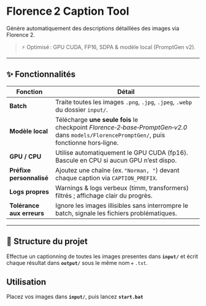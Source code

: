 # Florence 2 Caption Tool

Génère automatiquement des descriptions détaillées des images via Florence 2. 

> ⚡ Optimisé : GPU CUDA, FP16, SDPA & modèle local (PromptGen v2).  


---

## ✨ Fonctionnalités

| Fonction | Détail |
|----------|--------|
| **Batch** | Traite toutes les images `.png`, `.jpg`, `.jpeg`, `.webp` du dossier `input/`. |
| **Modèle local** | Télécharge **une seule fois** le checkpoint *Florence‑2‑base‑PromptGen‑v2.0* dans `models/FlorencePromptGen/`, puis fonctionne hors‑ligne. |
| **GPU / CPU** | Utilise automatiquement le GPU CUDA (fp16). Bascule en CPU si aucun GPU n’est dispo. |
| **Préfixe personnalisé** | Ajoutez une chaîne (ex. `"Norman, "`) devant chaque caption via `CAPTION_PREFIX`. |
| **Logs propres** | Warnings & logs verbeux (timm, transformers) filtrés ; affichage clair du progrès. |
| **Tolérance aux erreurs** | Ignore les images illisibles sans interrompre le batch, signale les fichiers problématiques. |

---

## 📂 Structure du projet
Effectue un captionning de toutes les images presentes dans **`input/`** et écrit chaque résultat dans **`output/`** sous le même nom + `.txt`.

## Utilisation

Placez vos images dans **`input/`**, puis lancez **`start.bat`**
